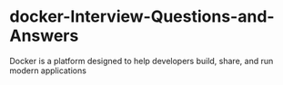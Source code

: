 # docker-Interview-Questions-and-Answers
Docker is a platform designed to help developers build, share, and run modern applications
